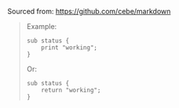 Sourced from: https://github.com/cebe/markdown

> Example:
>
>     sub status {
>         print "working";
>     }
>
> Or:
>
>     sub status {
>         return "working";
>     }
